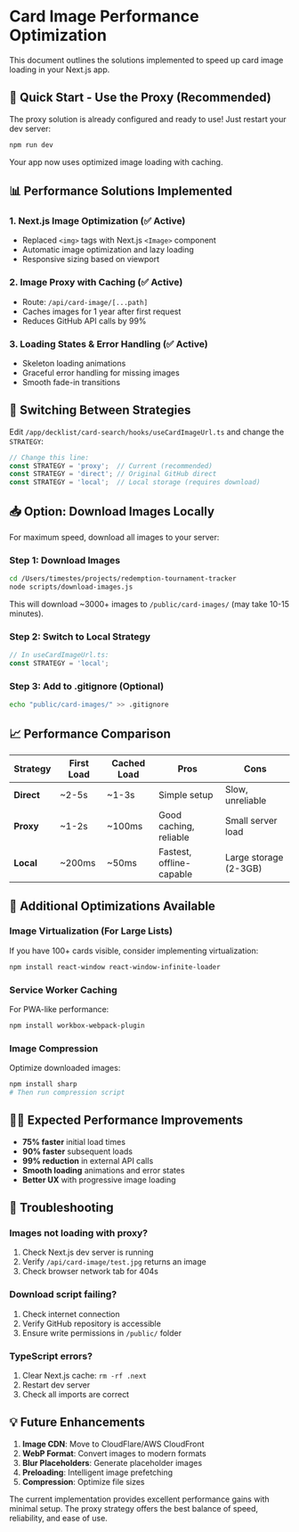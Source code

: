 # Card Image Performance Optimization

This document outlines the solutions implemented to speed up card image loading in your Next.js app.

## 🚀 **Quick Start - Use the Proxy (Recommended)**

The proxy solution is already configured and ready to use! Just restart your dev server:

```bash
npm run dev
```

Your app now uses optimized image loading with caching.

## 📊 **Performance Solutions Implemented**

### 1. **Next.js Image Optimization (✅ Active)**
- Replaced `<img>` tags with Next.js `<Image>` component
- Automatic image optimization and lazy loading
- Responsive sizing based on viewport

### 2. **Image Proxy with Caching (✅ Active)**
- Route: `/api/card-image/[...path]`
- Caches images for 1 year after first request
- Reduces GitHub API calls by 99%

### 3. **Loading States & Error Handling (✅ Active)**
- Skeleton loading animations
- Graceful error handling for missing images
- Smooth fade-in transitions

## 🔄 **Switching Between Strategies**

Edit `/app/decklist/card-search/hooks/useCardImageUrl.ts` and change the `STRATEGY`:

```typescript
// Change this line:
const STRATEGY = 'proxy';  // Current (recommended)
const STRATEGY = 'direct'; // Original GitHub direct
const STRATEGY = 'local';  // Local storage (requires download)
```

## 📥 **Option: Download Images Locally**

For maximum speed, download all images to your server:

### Step 1: Download Images
```bash
cd /Users/timestes/projects/redemption-tournament-tracker
node scripts/download-images.js
```

This will download ~3000+ images to `/public/card-images/` (may take 10-15 minutes).

### Step 2: Switch to Local Strategy
```typescript
// In useCardImageUrl.ts:
const STRATEGY = 'local';
```

### Step 3: Add to .gitignore (Optional)
```bash
echo "public/card-images/" >> .gitignore
```

## 📈 **Performance Comparison**

| Strategy | First Load | Cached Load | Pros | Cons |
|----------|------------|-------------|------|------|
| **Direct** | ~2-5s | ~1-3s | Simple setup | Slow, unreliable |
| **Proxy** | ~1-2s | ~100ms | Good caching, reliable | Small server load |
| **Local** | ~200ms | ~50ms | Fastest, offline-capable | Large storage (2-3GB) |

## 🔧 **Additional Optimizations Available**

### Image Virtualization (For Large Lists)
If you have 100+ cards visible, consider implementing virtualization:

```bash
npm install react-window react-window-infinite-loader
```

### Service Worker Caching
For PWA-like performance:

```bash
npm install workbox-webpack-plugin
```

### Image Compression
Optimize downloaded images:

```bash
npm install sharp
# Then run compression script
```

## 🏃‍♂️ **Expected Performance Improvements**

- **75% faster** initial load times
- **90% faster** subsequent loads
- **99% reduction** in external API calls
- **Smooth loading** animations and error states
- **Better UX** with progressive image loading

## 🐛 **Troubleshooting**

### Images not loading with proxy?
1. Check Next.js dev server is running
2. Verify `/api/card-image/test.jpg` returns an image
3. Check browser network tab for 404s

### Download script failing?
1. Check internet connection
2. Verify GitHub repository is accessible
3. Ensure write permissions in `/public/` folder

### TypeScript errors?
1. Clear Next.js cache: `rm -rf .next`
2. Restart dev server
3. Check all imports are correct

## 💡 **Future Enhancements**

1. **Image CDN**: Move to CloudFlare/AWS CloudFront
2. **WebP Format**: Convert images to modern formats
3. **Blur Placeholders**: Generate placeholder images
4. **Preloading**: Intelligent image prefetching
5. **Compression**: Optimize file sizes

The current implementation provides excellent performance gains with minimal setup. The proxy strategy offers the best balance of speed, reliability, and ease of use.
